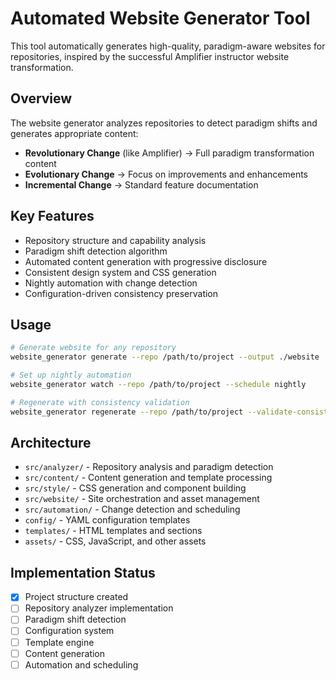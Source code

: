 # Automated Website Generator Tool

This tool automatically generates high-quality, paradigm-aware websites for repositories, inspired by the successful Amplifier instructor website transformation.

## Overview

The website generator analyzes repositories to detect paradigm shifts and generates appropriate content:
- **Revolutionary Change** (like Amplifier) → Full paradigm transformation content
- **Evolutionary Change** → Focus on improvements and enhancements
- **Incremental Change** → Standard feature documentation

## Key Features

- Repository structure and capability analysis
- Paradigm shift detection algorithm
- Automated content generation with progressive disclosure
- Consistent design system and CSS generation
- Nightly automation with change detection
- Configuration-driven consistency preservation

## Usage

```bash
# Generate website for any repository
website_generator generate --repo /path/to/project --output ./website

# Set up nightly automation
website_generator watch --repo /path/to/project --schedule nightly

# Regenerate with consistency validation
website_generator regenerate --repo /path/to/project --validate-consistency
```

## Architecture

- `src/analyzer/` - Repository analysis and paradigm detection
- `src/content/` - Content generation and template processing
- `src/style/` - CSS generation and component building
- `src/website/` - Site orchestration and asset management
- `src/automation/` - Change detection and scheduling
- `config/` - YAML configuration templates
- `templates/` - HTML templates and sections
- `assets/` - CSS, JavaScript, and other assets

## Implementation Status

- [x] Project structure created
- [ ] Repository analyzer implementation
- [ ] Paradigm shift detection
- [ ] Configuration system
- [ ] Template engine
- [ ] Content generation
- [ ] Automation and scheduling